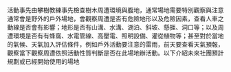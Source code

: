 活動事先由攀樹教練事先檢查樹木周遭環境與腹地，通常場地需要特別觀察與注意通常會是野外的戶外場地，會觀察周遭是否有危險地形以及危險因素，查看人車之動線是否會有影響；地形是否有山溝、水溝、湖泊、斜坡、懸捱、洞口等；以及周遭環境是否有有蜂窩、水電管線、高壓電、照明設備、灌從植物等；甚至對於當地的氣候、天氣加入評估條件，例如戶外活動要注意的雷雨，前天要查看天氣預報，觀察當下觀察周遭依照活動性質判斷是否在此場地辦活動。以下介紹未來社團預計規劃或已經開始使用的場地
